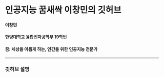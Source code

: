 인공지능 꿈새싹 이창민의 깃허브
================
#### 이창민
#### 한양대학교 융합전자공학부 19학번
#### 꿈: 세상을 이롭게 하는, 인간을 위한 인공지능 전문가

-------------------------

### 깃허브 설명

<!--
**chminsta/chminsta** is a ✨ _special_ ✨ repository because its `README.md` (this file) appears on your GitHub profile.

Here are some ideas to get you started:

- 🔭 I’m currently working on ...

- 🌱 I’m currently learning ...
- 👯 I’m looking to collaborate on ...
- 🤔 I’m looking for help with ...
- 💬 Ask me about ...
- 📫 How to reach me: ...
- 😄 Pronouns: ...
- ⚡ Fun fact: ...
-->
